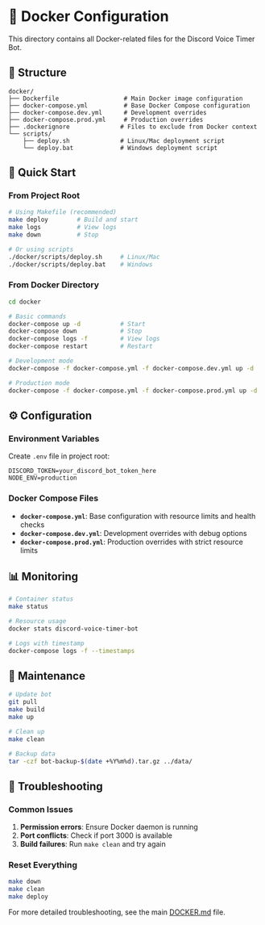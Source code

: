# 🐳 Docker Configuration

This directory contains all Docker-related files for the Discord Voice Timer Bot.

## 📁 Structure

```
docker/
├── Dockerfile                  # Main Docker image configuration
├── docker-compose.yml          # Base Docker Compose configuration
├── docker-compose.dev.yml      # Development overrides
├── docker-compose.prod.yml     # Production overrides
├── .dockerignore              # Files to exclude from Docker context
└── scripts/
    ├── deploy.sh              # Linux/Mac deployment script
    └── deploy.bat             # Windows deployment script
```

## 🚀 Quick Start

### From Project Root

```bash
# Using Makefile (recommended)
make deploy        # Build and start
make logs          # View logs
make down          # Stop

# Or using scripts
./docker/scripts/deploy.sh     # Linux/Mac
./docker/scripts/deploy.bat    # Windows
```

### From Docker Directory

```bash
cd docker

# Basic commands
docker-compose up -d           # Start
docker-compose down            # Stop
docker-compose logs -f         # View logs
docker-compose restart         # Restart

# Development mode
docker-compose -f docker-compose.yml -f docker-compose.dev.yml up -d

# Production mode
docker-compose -f docker-compose.yml -f docker-compose.prod.yml up -d
```

## ⚙️ Configuration

### Environment Variables

Create `.env` file in project root:

```env
DISCORD_TOKEN=your_discord_bot_token_here
NODE_ENV=production
```

### Docker Compose Files

- **`docker-compose.yml`**: Base configuration with resource limits and health checks
- **`docker-compose.dev.yml`**: Development overrides with debug options
- **`docker-compose.prod.yml`**: Production overrides with strict resource limits

## 📊 Monitoring

```bash
# Container status
make status

# Resource usage
docker stats discord-voice-timer-bot

# Logs with timestamp
docker-compose logs -f --timestamps
```

## 🔧 Maintenance

```bash
# Update bot
git pull
make build
make up

# Clean up
make clean

# Backup data
tar -czf bot-backup-$(date +%Y%m%d).tar.gz ../data/
```

## 🐛 Troubleshooting

### Common Issues

1. **Permission errors**: Ensure Docker daemon is running
2. **Port conflicts**: Check if port 3000 is available
3. **Build failures**: Run `make clean` and try again

### Reset Everything

```bash
make down
make clean
make deploy
```

For more detailed troubleshooting, see the main [DOCKER.md](../docs/DOCKER.md) file.
